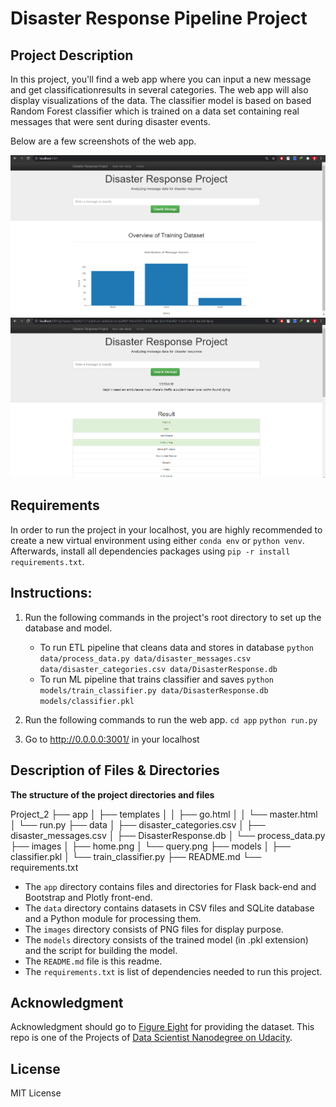 # Disaster Response Pipeline Project

## Project Description
In this project, you'll find a web app where you can input a new message and get classificationresults in several categories. The web app will also display visualizations of the data. The classifier model is based on based Random Forest classifier which is trained on a data set containing real messages that were sent during disaster events.

Below are a few screenshots of the web app.

![](images/home.png)
![](images/query.png)

## Requirements

In order to run the project in your localhost, you are highly recommended to create a new virtual environment using either `conda env` or `python venv`. Afterwards, install all dependencies packages using `pip -r install requirements.txt`.

## Instructions:
1. Run the following commands in the project's root directory to set up the database and model.

    - To run ETL pipeline that cleans data and stores in database
        `python data/process_data.py data/disaster_messages.csv data/disaster_categories.csv data/DisasterResponse.db`
    - To run ML pipeline that trains classifier and saves
        `python models/train_classifier.py data/DisasterResponse.db models/classifier.pkl`

2. Run the following commands to run the web app.
	`cd app`
    `python run.py`

3. Go to http://0.0.0.0:3001/ in your localhost

## Description of Files & Directories

**The structure of the project directories and files**

Project_2
├── app
│   ├── templates
│   │   ├── go.html
│	│	└── master.html
│	└── run.py
├── data
│   ├── disaster_categories.csv
│   ├── disaster_messages.csv
│	├── DisasterResponse.db
│	└── process_data.py
├── images
│	├── home.png
│	└── query.png
├── models
│	├── classifier.pkl
│	└── train_classifier.py
├── README.md
└── requirements.txt

- The `app` directory contains files and directories for Flask back-end and Bootstrap and Plotly front-end.
- The `data` directory contains datasets in CSV files and SQLite database and a Python module for processing them.
- The `images` directory consists of PNG files for display purpose.
- The `models` directory consists of the trained model (in .pkl extension) and the script for building the model.
- The `README.md` file is this readme.
- The `requirements.txt` is list of dependencies needed to run this project.

## Acknowledgment
Acknowledgment should go to [Figure Eight](https://www.figure-eight.com/) for providing the dataset. This repo is one of the Projects of [Data Scientist Nanodegree on Udacity](https://www.udacity.com/course/data-scientist-nanodegree--nd025).

## License
MIT License